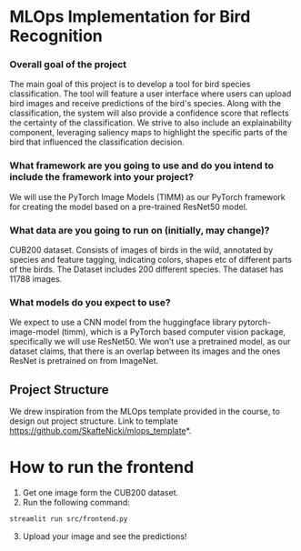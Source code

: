 # MLOps Implementation for Bird Recognition


### Overall goal of the project
The main goal of this project is to develop a tool for bird species classification. The tool will feature a user interface where users can upload bird images and receive predictions of the bird's species. Along with the classification, the system will also provide a confidence score that reflects the certainty of the classification. We strive to also include an explainability component, leveraging saliency maps to highlight the specific parts of the bird that influenced the classification decision.

### What framework are you going to use and do you intend to include the framework into your project?
We will use the PyTorch Image Models (TIMM) as our PyTorch framework for creating the model based on a pre-trained ResNet50 model.

### What data are you going to run on (initially, may change)?
CUB200 dataset. Consists of images of birds in the wild, annotated by species and feature tagging, indicating colors, shapes etc of different parts of the birds. The Dataset includes 200 different species. The dataset has 11788 images.

### What models do you expect to use?
We expect to use a CNN model from the huggingface library pytorch-image-model (timm), which is a PyTorch based computer vision package, specifically we will use ResNet50. We won’t use a pretrained model, as our dataset claims, that there is an overlap between its images and the ones ResNet is pretrained on from ImageNet.


## Project Structure
We drew inspiration from the MLOps template provided in the course, to design out project structure. Link to template <https://github.com/SkafteNicki/mlops_template>*. 

# How to run the frontend

1. Get one image form the CUB200 dataset.
2. Run the following command:
```bash
streamlit run src/frontend.py
```
3. Upload your image and see the predictions!
